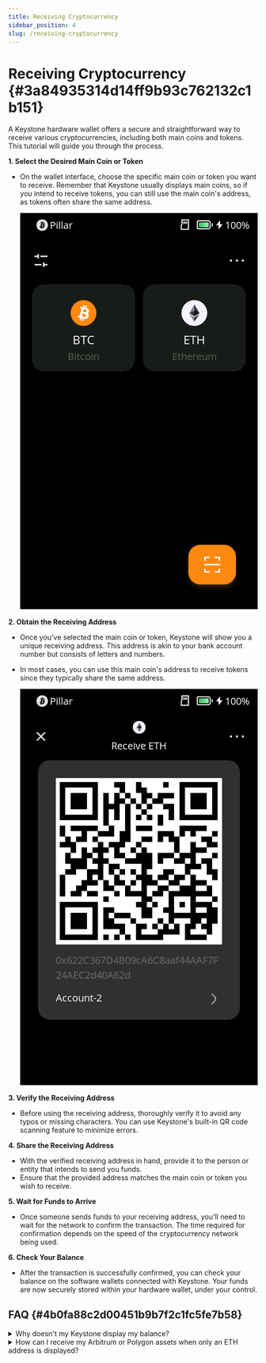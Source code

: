 ```yaml
---
title: Receiving Cryptocurrency
sidebar_position: 4
slug: /receiving-cryptocurrency
---
```




# Receiving Cryptocurrency {#3a84935314d14ff9b93c762132c1b151}


A Keystone hardware wallet offers a secure and straightforward way to receive various cryptocurrencies, including both main coins and tokens. This tutorial will guide you through the process.


**1. Select the Desired Main Coin or Token**

- On the wallet interface, choose the specific main coin or token you want to receive. Remember that Keystone usually displays main coins, so if you intend to receive tokens, you can still use the main coin's address, as tokens often share the same address.

	![](./1108121870.bmp)


**2. Obtain the Receiving Address**

- Once you've selected the main coin or token, Keystone will show you a unique receiving address. This address is akin to your bank account number but consists of letters and numbers.
- In most cases, you can use this main coin's address to receive tokens since they typically share the same address.

	![](./120667432.bmp)


**3. Verify the Receiving Address**

- Before using the receiving address, thoroughly verify it to avoid any typos or missing characters. You can use Keystone's built-in QR code scanning feature to minimize errors.

**4. Share the Receiving Address**

- With the verified receiving address in hand, provide it to the person or entity that intends to send you funds.
- Ensure that the provided address matches the main coin or token you wish to receive.

**5. Wait for Funds to Arrive**

- Once someone sends funds to your receiving address, you'll need to wait for the network to confirm the transaction. The time required for confirmation depends on the speed of the cryptocurrency network being used.

**6. Check Your Balance**

- After the transaction is successfully confirmed, you can check your balance on the software wallets connected with Keystone. Your funds are now securely stored within your hardware wallet, under your control.

## FAQ {#4b0fa88c2d00451b9b7f2c1fc5fe7b58}


<details>
  <summary>Why doesn't my Keystone display my balance?</summary>


Keystone is an offline device and requires an online connection to update balance information. To check your balance, send assets, or access additional features, we recommend connecting Keystone with compatible third-party wallets.



  </details>


<details>
  <summary>How can I receive my Arbitrum or Polygon assets when only an ETH address is displayed?</summary>


Chains like Arbitrum and Polygon are EVM-compatible, which means they share the same address format as Ethereum (ETH). You can use your "ETH" address to receive tokens on both Arbitrum and Polygon networks.



  </details>

